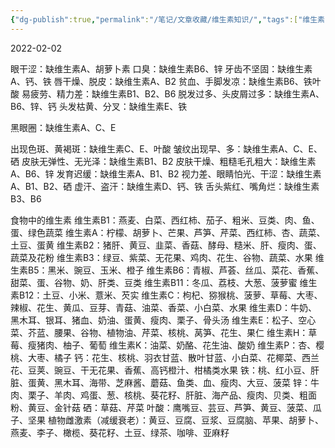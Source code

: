 ```yaml
---
{"dg-publish":true,"permalink":"/笔记/文章收藏/维生素知识/","tags":["维生素 冷知识"],"noteIcon":""}
---
```


2022-02-02

眼干涩：缺维生素A、胡萝卜素­ 
口臭：缺维生素B6、锌­ 
牙齿不坚固：缺维生素A、钙、铁­ 
唇干燥、脱皮：缺维生素A、B2­ 
贫血、手脚发凉：缺维生素B6、铁叶酸­ 
易疲劳、精力差：缺维生素B1、B2、B6­ 
脱发过多、头皮屑过多：缺维生素A、B6、锌、钙­ 
头发枯黄、分叉：缺维生素E、铁­ 

黑眼圈：缺维生素A、C、E­ 

出现色斑、黄褐斑：缺维生素C、E、叶酸­ 
皱纹出现早、多：缺维生素A、C、E、硒­ 
皮肤无弹性、无光泽：缺维生素B1、B2­ 
皮肤干燥、粗糙毛孔粗大：缺维生素A、B6、锌­ 
发育迟缓：缺维生素A、B1、B2­ 
视力差、眼睛怕光、干涩：缺维生素A、B1、B2、硒­ 
虚汗、盗汗：缺维生素D、钙、铁­ 
舌头紫红、嘴角烂：缺维生素B3、B6­ 

食物中的维生素 
维生素B1：燕麦、白菜、西红柿、茄子、粗米、豆类、肉、鱼、蛋、绿色蔬菜 
维生素A：柠檬、胡萝卜、芒果、芦笋、芹菜、西红柿、杏、蔬菜、土豆、蛋黄 
维生素B2：猪肝、黄豆、韭菜、香菇、酵母、糙米、肝、瘦肉、蛋、蔬菜及花粉 
维生素B3：绿豆、紫菜、无花果、鸡肉、花生、谷物、蔬菜、水果 
维生素B5：黑米、豌豆、玉米、橙子 
维生素B6：青椒、芦荟、丝瓜、菜花、香蕉、甜菜、蛋、谷物、奶、肝类、豆类 
维生素B11：冬瓜、荔枝、大葱、菠萝蜜 
维生素B12：土豆、小米、薏米、芡实 
维生素C：枸杞、猕猴桃、菠萝、草莓、大枣、辣椒、花生、黄瓜、豆芽、青菇、油菜、香菜、小白菜、水果 
维生素D：牛奶、黑木耳、银耳、猪血、奶油、蛋黄、瘦肉、栗子、骨头汤 
维生素E：松子、空心菜、芥蓝、腰果、谷物、植物油、芹菜、核桃、莴笋、花生、果仁 
维生素H：草莓、瘦猪肉、柚子、葡萄 
维生素K：油菜、奶酪、花生油、酸奶 
维生素P：杏、樱桃、大枣、橘子 
钙：花生、核桃、羽衣甘蓝、散叶甘蓝、小白菜、花椰菜、西兰花、豆荚、豌豆、干无花果、香蕉、高钙橙汁、柑橘类水果 
铁：桃、红小豆、肝脏、蛋黄、黑木耳、海带、芝麻酱、蘑菇、鱼类、血、瘦肉、大豆、菠菜 
锌：牛肉、栗子、羊肉、鸡蛋、葱、核桃、葵花籽、肝脏、海产品、瘦肉、贝类、粗面粉、黄豆、金针菇 
硒：草菇、芹菜 
叶酸：鹰嘴豆、芸豆、芦笋、黄豆、菠菜、瓜子、坚果 
植物雌激素（减缓衰老）：黄豆、豆腐、豆浆、豆腐脑、苹果、胡萝卜、燕麦、李子、橄榄、葵花籽、土豆、绿茶、咖啡、亚麻籽
